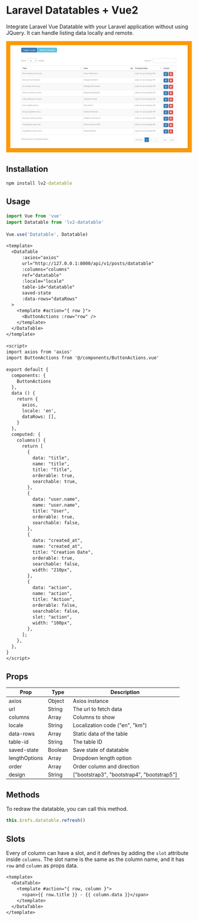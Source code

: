 # Laravel Datatables + Vue2

Integrate Laravel Vue Datatable with your Laravel application without using JQuery. It can handle listing data locally and remote.

![](https://raw.githubusercontent.com/HELMAB/lv2-datatable/master/src/assets/ui.png?token=GHSAT0AAAAAABWQR7SDE4B6ROYDM4DRBASYYXGPMNQ)

## Installation

```cmd
npm install lv2-datatable
```

## Usage

```js
import Vue from 'vue'
import Datatable from 'lv2-datatable'

Vue.use('Datatable', Datatable)
```

```vue
<template>
  <DataTable
      :axios="axios"
      url="http://127.0.0.1:8000/api/v1/posts/datatable"
      :columns="columns"
      ref="datatable"
      :locale="locale"
      table-id="datatable"
      saved-state
      :data-rows="dataRows"
  >
    <template #action="{ row }">
      <ButtonActions :row="row" />
    </template>
  </DataTable>
</template>

<script>
import axios from 'axios'
import ButtonActions from '@/components/ButtonActions.vue'

export default {
  components: {
    ButtonActions
  },
  data () {
    return {
      axios,
      locale: 'en',
      dataRows: [],
    }
  },
  computed: {
    columns() {
      return [
        {
          data: "title",
          name: "title",
          title: "Title",
          orderable: true,
          searchable: true,
        },
        {
          data: "user.name",
          name: "user.name",
          title: "User",
          orderable: true,
          searchable: false,
        },
        {
          data: "created_at",
          name: "created_at",
          title: "Creation Date",
          orderable: true,
          searchable: false,
          width: "210px",
        },
        {
          data: "action",
          name: "action",
          title: "Action",
          orderable: false,
          searchable: false,
          slot: "action",
          width: "100px",
        },
      ];
    },
  },
}
</script>
```
## Props

| Prop          | Type    | Description                                |
|---------------|---------|--------------------------------------------|
| axios         | Object  | Axios instance                             |
| url           | String  | The url to fetch data                      |
| columns       | Array   | Columns to show                            |
| locale        | String  | Localization code ("en", "km")             |
| data-rows     | Array   | Static data of the table                   |
| table-id      | String  | The table ID                               |
| saved-state   | Boolean | Save state of datatable                    |
| lengthOptions | Array   | Dropdown length option                     |
| order         | Array   | Order column and direction                 |
| design        | String  | ["bootstrap3", "bootstrap4", "bootstrap5"] |

## Methods

To redraw the datatable, you can call this method.

```js
this.$refs.datatable.refresh()
```

## Slots

Every of column can have a slot, and it defines by adding the `slot` attribute inside `columns`. The slot name is the same as the column name, and it has `row` and `column` as props data.

```vue
<template>
  <DataTable>
    <template #action="{ row, column }">
      <span>{{ row.title }} - {{ column.data }}</span>
    </template>
  </DataTable>
</template>
```
